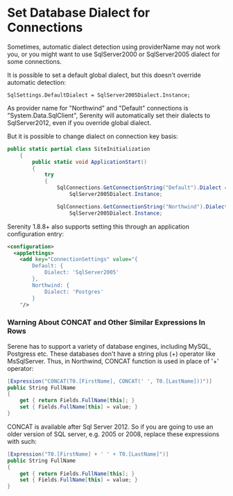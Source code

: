 # Set Database Dialect for Connections

Sometimes, automatic dialect detection using providerName may not work you, or you might want to use SqlServer2000 or SqlServer2005 dialect for some connections.

It is possible to set a default global dialect, but this doesn't override automatic detection:

```
SqlSettings.DefaultDialect = SqlServer2005Dialect.Instance;
```

As provider name for "Northwind" and "Default" connections is "System.Data.SqlClient", Serenity will automatically set their dialects to SqlServer2012, even if you override global dialect.

But it is possible to change dialect on connection key basis:

```cs
public static partial class SiteInitialization
    {
        public static void ApplicationStart()
        {
            try
            {
                SqlConnections.GetConnectionString("Default").Dialect =
                    SqlServer2005Dialect.Instance;

                SqlConnections.GetConnectionString("Northwind").Dialect =
                    SqlServer2005Dialect.Instance;
```

Serenity 1.8.8+ also supports setting this through an application configuration entry:

```xml
<configuration>
  <appSettings>
    <add key="ConnectionSettings" value="{ 
        Default: { 
            Dialect: 'SqlServer2005' 
        }, 
        Northwind: { 
            Dialect: 'Postgres' 
        }
    "/>
```

### Warning About CONCAT and Other Similar Expressions In Rows

Serene has to support a variety of database engines, including MySQL, Postgress etc. These databases don't have a string plus \(+\) operator like MsSqlServer. Thus, in Northwind, CONCAT function is used in place of '+' operator:

```cs
[Expression("CONCAT(T0.[FirstName], CONCAT(' ', T0.[LastName]))")]
public String FullName
{
    get { return Fields.FullName[this]; }
    set { Fields.FullName[this] = value; }
}
```

CONCAT is available after Sql Server 2012. So if you are going to use an older version of SQL server, e.g. 2005 or 2008, replace these expressions with such:

```cs
[Expression("T0.[FirstName] + ' ' + T0.[LastName]")]
public String FullName
{
    get { return Fields.FullName[this]; }
    set { Fields.FullName[this] = value; }
}
```



